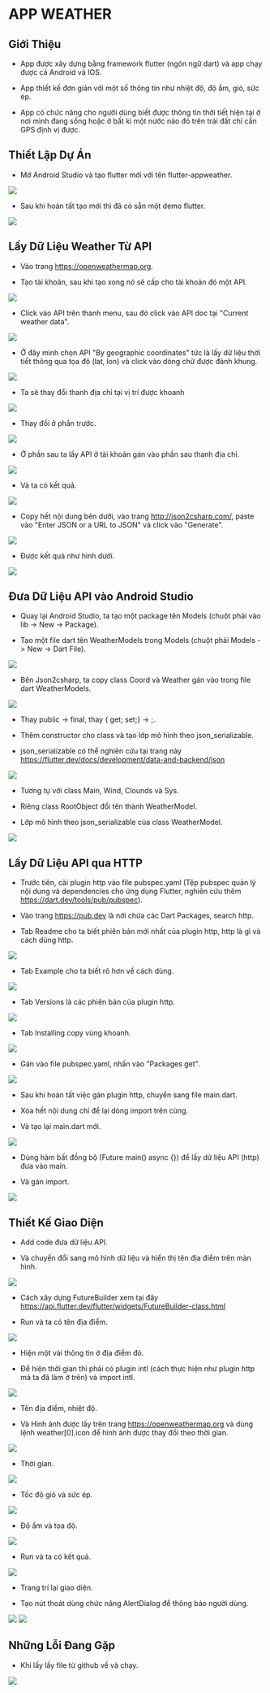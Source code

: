 # APP WEATHER

## Giới Thiệu

* App được xây dựng bằng framework flutter (ngôn ngữ dart) và app chạy được cả Android và IOS.

* App thiết kế đơn giản với một số thông tin như nhiệt độ, độ ẩm, gió, sức ép.

* App có chức năng cho người dùng biết được thông tin thời tiết hiện tại ở nơi mình đang sống hoặc ở bất kì một nước nào đó trên trái đất chỉ cần GPS định vị được.

## Thiết Lập Dự Án

* Mở Android Studio và tạo flutter mới với tên flutter-appweather.

<img src= "Images/img-weather1.jpg" />

* Sau khi hoàn tất tạo mới thì đã có sẵn một demo flutter.

<img src= "Images/img-weather2.jpg" />

## Lấy Dữ Liệu Weather Từ API

* Vào trang https://openweathermap.org.

* Tạo tài khoản, sau khi tạo xong nó sẽ cấp cho tài khoản đó một API.

<img src= "Images/img-weather3.jpg" />

* Click vào API trên thanh menu, sau đó click vào API doc tại "Current weather data".

<img src= "Images/img-weather4.jpg" />

* Ở đây mình chọn API "By geographic coordinates" tức là lấy dữ liệu thời tiết thông qua tọa độ (lat, lon) và click vào dòng chữ được đánh khung.

<img src= "Images/img-weather5.jpg" />

* Ta sẽ thay đổi thanh địa chỉ tại vị trí được khoanh

<img src= "Images/img-weather6.jpg" />

* Thay đổi ở phần trước.

<img src= "Images/img-weather7.jpg" />

* Ở phần sau ta lấy API ở tài khoản gán vào phần sau thanh địa chỉ.

<img src= "Images/img-weather8.jpg" />

* Và ta có kết quả.

<img src= "Images/img-weather9.jpg" />

* Copy hết nội dung bên dưới, vào trang http://json2csharp.com/, paste vào "Enter JSON or a URL to JSON" và click vào "Generate".

<img src= "Images/img-weather10.jpg" />

* Được kết quả như hình dưới.

<img src= "Images/img-weather11.jpg" />

## Đưa Dữ Liệu API vào Android Studio

* Quay lại Android Studio, ta tạo một package tên Models (chuột phải vào lib -> New -> Package).

* Tạo một file dart tên WeatherModels trong Models (chuột phải Models -> New -> Dart File).

<img src= "Images/img-weather12.jpg" />

* Bên Json2csharp, ta copy class Coord và Weather gán vào trong file dart WeatherModels.

<img src= "Images/img-weather13.jpg" />

* Thay public -> final, thay { get; set;} -> ;.

* Thêm constructor cho class và tạo lớp mô hình theo json_serializable.

* json_serializable có thể nghiên cứu tại trang này https://flutter.dev/docs/development/data-and-backend/json

<img src= "Images/img-weather14.jpg" />

* Tương tự với class Main, Wind, Clounds và Sys.

* Riêng class RootObject đổi tên thành WeatherModel.

* Lớp mô hình theo json_serializable của class WeatherModel.

<img src= "Images/img-weather15.jpg" />

## Lấy Dữ Liệu API qua HTTP

* Trước tiên, cài plugin http vào file pubspec.yaml (Tệp pubspec quản lý nội dung và dependencies cho ứng dụng Flutter, nghiên cứu thêm https://dart.dev/tools/pub/pubspec).

* Vào trang https://pub.dev là nới chứa các Dart Packages, search http.

* Tab Readme cho ta biết phiên bản mới nhất của plugin http, http là gì và cách dùng http.

<img src= "Images/img-weather16.jpg" />

* Tab Example cho ta biết rõ hơn về cách dùng.

<img src= "Images/img-weather17.jpg" />

* Tab Versions là các phiên bản của plugin http.

<img src= "Images/img-weather18.jpg" />

* Tab Installing copy vùng khoanh.

<img src= "Images/img-weather19.jpg" />

* Gán vào file pubspec.yaml, nhấn vào "Packages get".

<img src= "Images/img-weather20.jpg" />

* Sau khi hoàn tất việc gán plugin http, chuyển sang file main.dart.

* Xóa hết nội dung chỉ để lại dòng import trên cùng.

* Và tạo lại main.dart mới.

<img src= "Images/img-weather21.jpg" />

* Dùng hàm bất đồng bộ (Future<void> main() async {}) để lấy dữ liệu API (http) đưa vào main.

* Và gán import.

<img src= "Images/img-weather22.jpg" />

## Thiết Kế Giao Diện

* Add code đưa dữ liệu API.

* Và chuyển đổi sang mô hình dữ liệu và hiển thị tên địa điểm trên màn hình.

<img src= "Images/img-weather23.jpg" />

* Cách xây dựng FutureBuilder xem tại đây https://api.flutter.dev/flutter/widgets/FutureBuilder-class.html

* Run và ta có tên địa điểm.

<img src= "Images/img-weather25.jpg" />

* Hiện một vài thông tin ở địa điểm đó.

* Để hiện thời gian thì phải có plugin intl (cách thực hiện như plugin http mà ta đã làm ở trên) và import intl.

<img src= "Images/img-weather24.jpg" />

* Tên địa điểm, nhiệt độ.

* Và Hình ảnh được lấy trên trang https://openweathermap.org và dùng lệnh weather[0].icon để hình ảnh được thay đổi theo thời gian.

<img src= "Images/img-weather26.jpg" />

* Thời gian.

<img src= "Images/img-weather27.jpg" />

* Tốc độ gió và sức ép.

<img src= "Images/img-weather28.jpg" />

* Độ ẩm và tọa độ.

<img src= "Images/img-weather29.jpg" />

* Run và ta có kết quả.

<img src= "Images/img-weather30.jpg" />

* Trang trí lại giao diện.

* Tạo nút thoát dùng chức năng AlertDialog để thông báo người dùng.

<img src= "Images/img-weather31.jpg" />   <img src= "Images/img-weather32.jpg" />

## Những Lỗi Đang Gặp

* Khi lấy lấy file từ github về và chạy.

<img src= "Images/img-weather33.jpg" />
